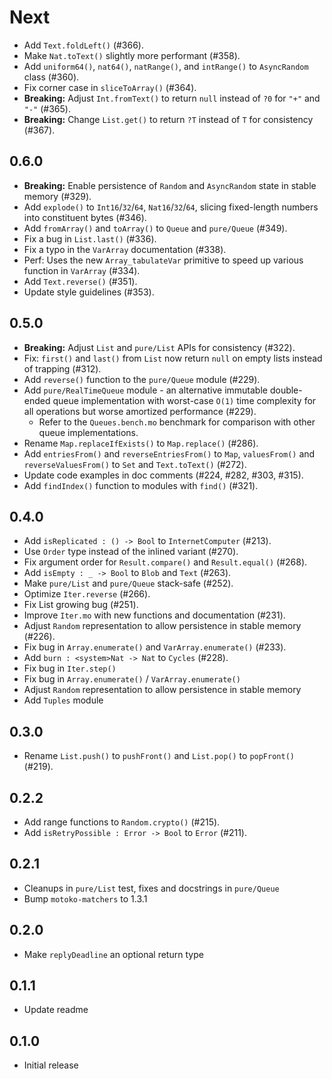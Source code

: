 # Next

* Add `Text.foldLeft()` (#366).
* Make `Nat.toText()` slightly more performant (#358).
* Add `uniform64()`, `nat64()`, `natRange()`, and `intRange()` to `AsyncRandom` class (#360).
* Fix corner case in `sliceToArray()` (#364).
* **Breaking:** Adjust `Int.fromText()` to return `null` instead of `?0` for `"+"` and `"-"` (#365).
* **Breaking:** Change `List.get()` to return `?T` instead of `T` for consistency (#367).

## 0.6.0

* **Breaking:** Enable persistence of `Random` and `AsyncRandom` state in stable memory (#329).
* Add `explode()` to `Int16`/`32`/`64`, `Nat16`/`32`/`64`, slicing fixed-length numbers into constituent bytes (#346).
* Add `fromArray()` and `toArray()` to `Queue` and `pure/Queue` (#349).
* Fix a bug in `List.last()` (#336). 
* Fix a typo in the `VarArray` documentation (#338).
* Perf: Uses the new `Array_tabulateVar` primitive to speed up various function in `VarArray` (#334).
* Add `Text.reverse()` (#351).
* Update style guidelines (#353).

## 0.5.0

* **Breaking:** Adjust `List` and `pure/List` APIs for consistency (#322).
* Fix: `first()` and `last()` from `List` now return `null` on empty lists instead of trapping (#312).
* Add `reverse()` function to the `pure/Queue` module (#229).
* Add `pure/RealTimeQueue` module - an alternative immutable double-ended queue implementation with worst-case `O(1)` time complexity for all operations but worse amortized performance (#229).
  * Refer to the `Queues.bench.mo` benchmark for comparison with other queue implementations.
* Rename `Map.replaceIfExists()` to `Map.replace()` (#286).
* Add `entriesFrom()` and `reverseEntriesFrom()` to `Map`, `valuesFrom()` and `reverseValuesFrom()` to `Set` and `Text.toText()` (#272).
* Update code examples in doc comments (#224, #282, #303, #315).
* Add `findIndex()` function to modules with `find()` (#321).

## 0.4.0

* Add `isReplicated : () -> Bool` to `InternetComputer` (#213).
* Use `Order` type instead of the inlined variant (#270).
* Fix argument order for `Result.compare()` and `Result.equal()` (#268).
* Add `isEmpty : _ -> Bool` to `Blob` and `Text` (#263).
* Make `pure/List` and `pure/Queue` stack-safe (#252).
* Optimize `Iter.reverse` (#266).
* Fix List growing bug (#251).
* Improve `Iter.mo` with new functions and documentation (#231).
* Adjust `Random` representation to allow persistence in stable memory (#226).
* Fix bug in `Array.enumerate()` and `VarArray.enumerate()` (#233).
* Add `burn : <system>Nat -> Nat` to `Cycles` (#228).
* Fix bug in `Iter.step()`
* Fix bug in `Array.enumerate()` / `VarArray.enumerate()`
* Adjust `Random` representation to allow persistence in stable memory
* Add `Tuples` module

## 0.3.0

* Rename `List.push()` to `pushFront()` and `List.pop()` to `popFront()` (#219).

## 0.2.2

* Add range functions to `Random.crypto()` (#215).
* Add `isRetryPossible : Error -> Bool` to `Error` (#211).

## 0.2.1

* Cleanups in `pure/List` test, fixes and docstrings in `pure/Queue`
* Bump `motoko-matchers` to 1.3.1

## 0.2.0

* Make `replyDeadline` an optional return type

## 0.1.1

* Update readme

## 0.1.0

* Initial release
